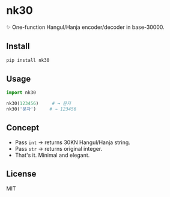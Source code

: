 # nk30

✨ One-function Hangul/Hanja encoder/decoder in base-30000.

## Install

```bash
pip install nk30
```

## Usage

```python
import nk30

nk30(123456)     # → 문자
nk30('문자')     # → 123456
```

## Concept

- Pass `int` → returns 30KN Hangul/Hanja string.
- Pass `str` → returns original integer.
- That's it. Minimal and elegant.

## License

MIT
